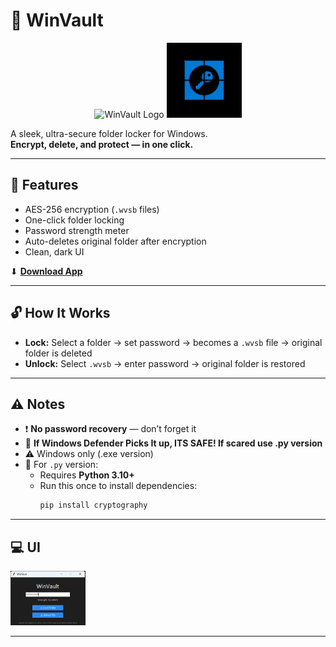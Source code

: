 # 🔐 WinVault

<p align="center">
  <img src="https://res.cloudinary.com/js-create/image/upload/v1748499815/download_qkvqmw.png" alt="WinVault Logo" width="120">
  <img src="https://github.com/jscreatordev/WinVault/blob/main/info/winvault.png?raw=true" alt="WinVault UI Preview" width="120">
</p>

A sleek, ultra-secure folder locker for Windows.  
**Encrypt, delete, and protect — in one click.**

---

## 🧊 Features

- AES-256 encryption (`.wvsb` files)
- One-click folder locking
- Password strength meter
- Auto-deletes original folder after encryption
- Clean, dark UI

⬇ **[Download App](https://github.com/jscreatordev/winvault/releases)**

---

## 🔓 How It Works

- **Lock:** Select a folder → set password → becomes a `.wvsb` file → original folder is deleted  
- **Unlock:** Select `.wvsb` → enter password → original folder is restored

---

## ⚠ Notes

- ❗ **No password recovery** — don’t forget it
- 🔑 **If Windows Defender Picks It up, ITS SAFE! If scared use .py version**
- ⚠ Windows only (.exe version)
- 🐍 For `.py` version:
  - Requires **Python 3.10+**
  - Run this once to install dependencies:
    ```bash
    pip install cryptography
    ```

---

## 💻 UI
  <img src="https://github.com/jscreatordev/WinVault/blob/main/info/ui.png?raw=true" alt="WinVault UI Preview" width="120">

---
